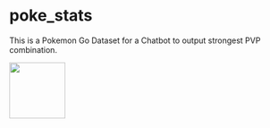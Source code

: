 # poke_stats
 
This is a Pokemon Go Dataset for a Chatbot to output strongest PVP combination.

<img src="https://i.imgur.com/W4Fvzjs.png" width="100" >
